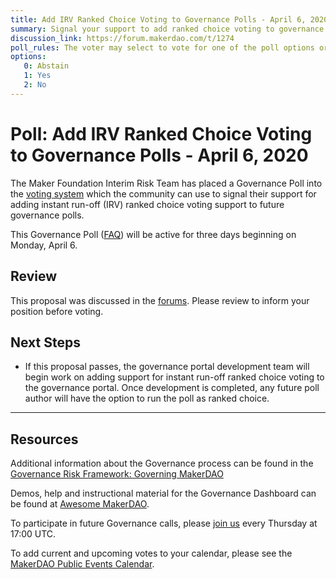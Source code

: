 ```yaml
---
title: Add IRV Ranked Choice Voting to Governance Polls - April 6, 2020
summary: Signal your support to add ranked choice voting to governance polls.
discussion_link: https://forum.makerdao.com/t/1274
poll_rules: The voter may select to vote for one of the poll options or they may elect to abstain from the poll entirely
options:
   0: Abstain
   1: Yes
   2: No
---
```

# Poll: Add IRV Ranked Choice Voting to Governance Polls - April 6, 2020

The Maker Foundation Interim Risk Team has placed a Governance Poll into the [voting system](https://vote.makerdao.com/polling) which the community can use to signal their support for adding instant run-off (IRV) ranked choice voting support to future governance polls. 

This Governance Poll ([FAQ](https://community-development.makerdao.com/makerdao-scd-faqs/scd-faqs/governance)) will be active for three days beginning on Monday, April 6.

## Review

This proposal was discussed in the [forums](https://forum.makerdao.com/t/1274). Please review to inform your position before voting.

## Next Steps

* If this proposal passes, the governance portal development team will begin work on adding support for instant run-off ranked choice voting to the governance portal. Once development is completed, any future poll author will have the option to run the poll as ranked choice.

---

## Resources

Additional information about the Governance process can be found in the [Governance Risk Framework: Governing MakerDAO](https://community-development.makerdao.com/governance/governance-risk-framework)

Demos, help and instructional material for the Governance Dashboard can be found at [Awesome MakerDAO](https://awesome.makerdao.com/#voting).

To participate in future Governance calls, please [join us](https://community-development.makerdao.com/governance/governance-and-risk-meetings) every Thursday at 17:00 UTC.

To add current and upcoming votes to your calendar, please see the [MakerDAO Public Events Calendar](https://calendar.google.com/calendar/embed?src=makerdao.com_3efhm2ghipksegl009ktniomdk%40group.calendar.google.com&ctz=America%2FLos_Angeles).

